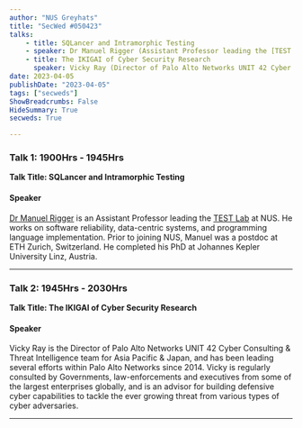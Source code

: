 ```yaml
---
author: "NUS Greyhats"
title: "SecWed #050423"
talks:
    - title: SQLancer and Intramorphic Testing
    - speaker: Dr Manuel Rigger (Assistant Professor leading the [TEST Lab](https://nus-test.github.io/) at NUS)
    - title: The IKIGAI of Cyber Security Research
      speaker: Vicky Ray (Director of Palo Alto Networks UNIT 42 Cyber Consulting & Threat Intelligence team for Asia Pacific & Japan) 
date: 2023-04-05
publishDate: "2023-04-05"
tags: ["secweds"]
ShowBreadcrumbs: False
HideSummary: True
secweds: True

---
```


### Talk 1: 1900Hrs - 1945Hrs
**Talk Title: SQLancer and Intramorphic Testing**

#### Speaker

[Dr Manuel Rigger](https://manuelrigger.at/) is an Assistant Professor leading the [TEST Lab](https://nus-test.github.io/) at NUS. He works on software reliability, data-centric systems, and programming language implementation. Prior to joining NUS, Manuel was a postdoc at ETH Zurich, Switzerland. He completed his PhD at Johannes Kepler University Linz, Austria.

---

### Talk 2: 1945Hrs - 2030Hrs
**Talk Title: The IKIGAI of Cyber Security Research**

#### Speaker

Vicky Ray is the Director of Palo Alto Networks UNIT 42 Cyber Consulting & Threat Intelligence team for Asia Pacific & Japan, and has been leading several efforts within Palo Alto Networks since 2014. Vicky is regularly consulted by Governments, law-enforcements and executives from some of the largest enterprises globally, and is an advisor for building defensive cyber capabilities to tackle the ever growing threat from various types of cyber adversaries.

---
